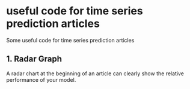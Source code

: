 # useful code for time series prediction articles
Some useful code for time series prediction articles
## 1. Radar Graph
A radar chart at the beginning of an article can clearly show the relative performance of your model.
